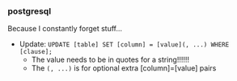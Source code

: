 ### postgresql
Because I constantly forget stuff...
- Update: `UPDATE [table] SET [column] = [value](, ...) WHERE [clause];`
  - The value needs to be in quotes for a string!!!!!!
  - The `(, ...)` is for optional extra [column]=[value] pairs
